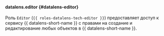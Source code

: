 #### datalens.editor {#datalens-editor}

Роль `Editor` (`{{ roles-datalens-tech-editor }}`) предоставляет доступ к сервису {{ datalens-short-name }} с правами на создание и редактирование любых объектов в {{ datalens-short-name }}.